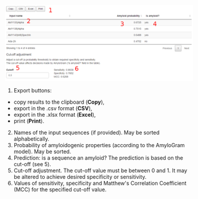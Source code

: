 <img src="results.png" alt="results" style="max-width:100%;max-height:100%;"/>

1. Export buttons: 
  * copy results to the clipboard (**Copy**), 
  * export in the .csv format (**CSV**), 
  * export in the .xlsx format (**Excel**),
  * print (**Print**).
2. Names of the input sequences (if provided). May be sorted alphabetically.
3. Probability of amyloidogenic properties (according to the AmyloGram model). May be sorted.
4. Prediction: is a sequence an amyloid? The prediction is based on the cut-off (see 5).
5. Cut-off adjustment. The cut-off value must be between 0 and 1. It may be altered to achieve desired specificity or sensitivity.
6. Values of sensitivity, specificity and Matthew's Correlation Coefficient (MCC) for the specified cut-off value.
